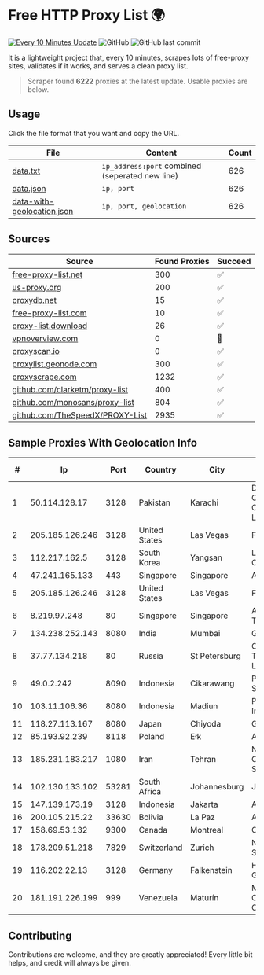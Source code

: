 
# Free HTTP Proxy List 🌍

[![Every 10 Minutes Update](https://github.com/mertguvencli/http-proxy-list/actions/workflows/main.yml/badge.svg?branch=main)](https://github.com/mertguvencli/http-proxy-list/actions/workflows/main.yml)
![GitHub](https://img.shields.io/github/license/mertguvencli/http-proxy-list)
![GitHub last commit](https://img.shields.io/github/last-commit/mertguvencli/http-proxy-list)

It is a lightweight project that, every 10 minutes, scrapes lots of free-proxy sites, validates if it works, and serves a clean proxy list.


> Scraper found **6222** proxies at the latest update. Usable proxies are below.

## Usage

Click the file format that you want and copy the URL.


|File|Content|Count|
|----|-------|-----|
|[data.txt](https://raw.githubusercontent.com/mertguvencli/http-proxy-list/main/proxy-list/data.txt)|`ip_address:port` combined (seperated new line)|626|
|[data.json](https://raw.githubusercontent.com/mertguvencli/http-proxy-list/main/proxy-list/data.json)|`ip, port`|626|
|[data-with-geolocation.json](https://raw.githubusercontent.com/mertguvencli/http-proxy-list/main/proxy-list/data-with-geolocation.json)|`ip, port, geolocation`|626|

## Sources

|Source|Found Proxies|Succeed|
|------|-------------|-------|
|[free-proxy-list.net](https://free-proxy-list.net)|300|✅|
|[us-proxy.org](https://www.us-proxy.org)|200|✅|
|[proxydb.net](http://proxydb.net)|15|✅|
|[free-proxy-list.com](https://free-proxy-list.com/?page=&port=&type%5B%5D=http&type%5B%5D=https&up_time=0&search=Search)|10|✅|
|[proxy-list.download](https://www.proxy-list.download/HTTP)|26|✅|
|[vpnoverview.com](https://vpnoverview.com/privacy/anonymous-browsing/free-proxy-servers)|0|🚫|
|[proxyscan.io](https://www.proxyscan.io)|0|✅|
|[proxylist.geonode.com](https://proxylist.geonode.com/api/proxy-list?limit=300&page=1&sort_by=lastChecked&sort_type=desc&protocols=http,https)|300|✅|
|[proxyscrape.com](https://api.proxyscrape.com/v2/?request=displayproxies&protocol=http&timeout=10000&country=all&ssl=all&anonymity=all)|1232|✅|
|[github.com/clarketm/proxy-list](https://raw.githubusercontent.com/clarketm/proxy-list/master/proxy-list-raw.txt)|400|✅|
|[github.com/monosans/proxy-list](https://raw.githubusercontent.com/monosans/proxy-list/main/proxies/http.txt)|804|✅|
|[github.com/TheSpeedX/PROXY-List](https://raw.githubusercontent.com/TheSpeedX/PROXY-List/master/http.txt)|2935|✅|


## Sample Proxies With Geolocation Info

|#|Ip|Port|Country|City|Internet Service Provider|
|-|--|----|-------|----|-------------------------|
|1|50.114.128.17|3128|Pakistan|Karachi|Delta Centric LLC, Comcast Cable Communications, LLC|
|2|205.185.126.246|3128|United States|Las Vegas|FranTech Solutions|
|3|112.217.162.5|3128|South Korea|Yangsan|LG DACOM Corporation|
|4|47.241.165.133|443|Singapore|Singapore|Alibaba.com LLC|
|5|205.185.126.246|3128|United States|Las Vegas|FranTech Solutions|
|6|8.219.97.248|80|Singapore|Singapore|Alibaba (US) Technology Co., Ltd.|
|7|134.238.252.143|8080|India|Mumbai|Google LLC|
|8|37.77.134.218|80|Russia|St Petersburg|Obit-Telecommunications Ltd.|
|9|49.0.2.242|8090|Indonesia|Cikarawang|PT Usaha Adi Sanggoro|
|10|103.11.106.36|8080|Indonesia|Madiun|PT. Pascal Indonesia|
|11|118.27.113.167|8080|Japan|Chiyoda|GMO Internet, Inc.|
|12|85.193.92.239|8118|Poland|Ełk|Artnet Sp. z o.o.|
|13|185.231.183.217|1080|Iran|Tehran|Noyan Abr Arvan Co. ( Private Joint Stock)|
|14|102.130.133.102|53281|South Africa|Johannesburg|JHB-MPLS|
|15|147.139.173.19|3128|Indonesia|Jakarta|Alibaba.com LLC|
|16|200.105.215.22|33630|Bolivia|La Paz|AXS Bolivia S. A.|
|17|158.69.53.132|9300|Canada|Montreal|OVH SAS|
|18|178.209.51.218|7829|Switzerland|Zurich|Nine Internet Solutions AG|
|19|116.202.22.13|3128|Germany|Falkenstein|Hetzner Online GmbH|
|20|181.191.226.199|999|Venezuela|Maturín|MANGO NETWORK, C. A. MANGONET, C. A|



## Contributing

Contributions are welcome, and they are greatly appreciated! Every
little bit helps, and credit will always be given.

